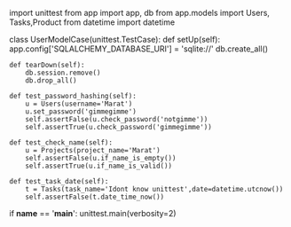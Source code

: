 import unittest
from app import app, db
from app.models import Users, Tasks,Product
from datetime import datetime

class UserModelCase(unittest.TestCase):
	def setUp(self):
		app.config['SQLALCHEMY_DATABASE_URI'] = 'sqlite://'
		db.create_all()

	def tearDown(self):
		db.session.remove()
		db.drop_all()

	def test_password_hashing(self):
		u = Users(username='Marat')
		u.set_password('gimmegimme')
		self.assertFalse(u.check_password('notgimme'))
		self.assertTrue(u.check_password('gimmegimme'))

	def test_check_name(self):
		u = Projects(project_name='Marat')
		self.assertFalse(u.if_name_is_empty())
		self.assertTrue(u.if_name_is_valid())

	def test_task_date(self):
		t = Tasks(task_name='Idont know unittest',date=datetime.utcnow())
		self.assertFalse(t.date_time_now())

if __name__ == '__main__':
	unittest.main(verbosity=2)
	